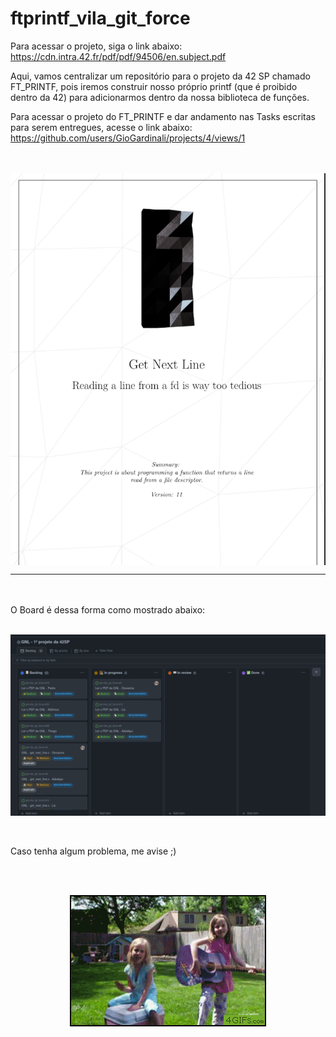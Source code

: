 # ftprintf_vila_git_force


Para acessar o projeto, siga o link abaixo: https://cdn.intra.42.fr/pdf/pdf/94506/en.subject.pdf

Aqui, vamos centralizar um repositório para o projeto da 42 SP chamado FT_PRINTF, pois iremos construir nosso próprio printf (que é proibido dentro da 42) para adicionarmos dentro da nossa biblioteca de funções.

Para acessar o projeto do FT_PRINTF e dar andamento nas Tasks escritas para serem entregues, acesse o link abaixo: 
https://github.com/users/GioGardinali/projects/4/views/1
<br><br>

<div align="center" style="display:inline_block"><br/>
    <img align="center" high="30%" alt="gnl" src="https://github.com/GioGardinali/gnl-vila_git_force/blob/main/ce7f7249-85d2-4938-8210-33922db6302e.png"/>
</div>

<hr>

<br><br>
O Board é dessa forma como mostrado abaixo:
<div align="center" style="display:inline_block"><br/>
    <img align="center" high="50%" alt="board" src="https://github.com/GioGardinali/gnl-vila_git_force/blob/main/f4d5a62f-dd9b-4f51-bf1b-2db61f989e7f.png"/>
</div>

<br><br>
Caso tenha algum problema, me avise ;)

<br><br>
<div align="center">
  <img src="https://github.com/GioGardinali/libft-vila_git_force/blob/main/gitforce.gif" alt="Bom projeto, Vila!"/>
</div>
